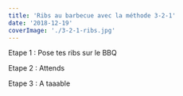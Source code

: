```yaml
---
title: 'Ribs au barbecue avec la méthode 3-2-1'
date: '2018-12-19'
coverImage: './3-2-1-ribs.jpg'
---
```


Etape 1 : Pose tes ribs sur le BBQ

Etape 2 : Attends

Etape 3 : A taaable

